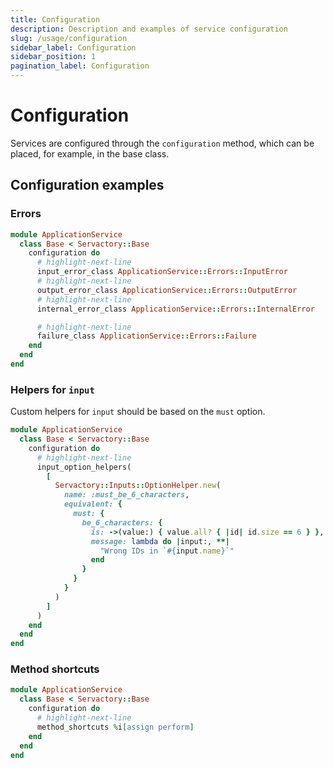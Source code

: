 ```yaml
---
title: Configuration
description: Description and examples of service configuration
slug: /usage/configuration
sidebar_label: Configuration
sidebar_position: 1
pagination_label: Configuration
---
```


# Configuration

Services are configured through the `configuration` method, which can be placed, for example, in the base class.

## Configuration examples

### Errors

```ruby title="app/services/application_service/base.rb"
module ApplicationService
  class Base < Servactory::Base
    configuration do
      # highlight-next-line
      input_error_class ApplicationService::Errors::InputError
      # highlight-next-line
      output_error_class ApplicationService::Errors::OutputError
      # highlight-next-line
      internal_error_class ApplicationService::Errors::InternalError

      # highlight-next-line
      failure_class ApplicationService::Errors::Failure
    end
  end
end
```

### Helpers for `input`

Custom helpers for `input` should be based on the `must` option.

```ruby title="app/services/application_service/base.rb"
module ApplicationService
  class Base < Servactory::Base
    configuration do
      # highlight-next-line
      input_option_helpers(
        [
          Servactory::Inputs::OptionHelper.new(
            name: :must_be_6_characters,
            equivalent: {
              must: {
                be_6_characters: {
                  is: ->(value:) { value.all? { |id| id.size == 6 } },
                  message: lambda do |input:, **|
                    "Wrong IDs in `#{input.name}`"
                  end
                }
              }
            }
          )
        ]
      )
    end
  end
end
```

### Method shortcuts

```ruby title="app/services/application_service/base.rb"
module ApplicationService
  class Base < Servactory::Base
    configuration do
      # highlight-next-line
      method_shortcuts %i[assign perform]
    end
  end
end
```
